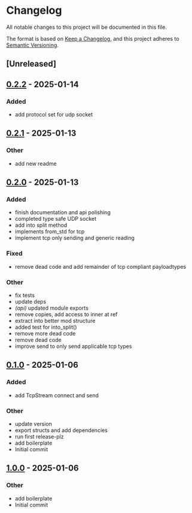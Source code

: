 # Changelog

All notable changes to this project will be documented in this file.

The format is based on [Keep a Changelog](https://keepachangelog.com/en/1.0.0/),
and this project adheres to [Semantic Versioning](https://semver.org/spec/v2.0.0.html).

## [Unreleased]

## [0.2.2](https://github.com/samp-reston/doip-sockets/compare/v0.2.1...v0.2.2) - 2025-01-14

### Added

- add protocol set for udp socket

## [0.2.1](https://github.com/samp-reston/doip-sockets/compare/v0.2.0...v0.2.1) - 2025-01-13

### Other

- add new readme

## [0.2.0](https://github.com/samp-reston/doip-sockets/compare/v0.1.0...v0.2.0) - 2025-01-13

### Added

- finish documentation and api polishing
- completed type safe UDP socket
- add into split method
- implements from_std for tcp
- implement tcp only sending and generic reading

### Fixed

- remove dead code and add remainder of tcp compliant payloadtypes

### Other

- fix tests
- update deps
- *(api)* updated module exports
- remove copies, add access to inner at ref
- extract into better mod structure
- added test for into_split()
- remove more dead code
- remove dead code
- improve send to only send applicable tcp types

## [0.1.0](https://github.com/samp-reston/doip-sockets/releases/tag/v0.1.0) - 2025-01-06

### Added

- add TcpStream connect and send

### Other

- update version
- export structs and add dependencies
- run first release-plz
- add boilerplate
- Initial commit

## [1.0.0](https://github.com/samp-reston/doip-sockets/releases/tag/v1.0.0) - 2025-01-06

### Other

- add boilerplate
- Initial commit
